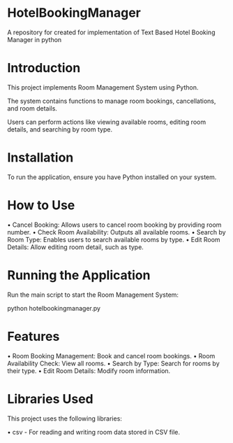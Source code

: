 # HotelBookingManager
A repository for created for implementation of Text Based Hotel Booking Manager in python

# Introduction
This project implements Room Management System using Python.

The system contains functions to manage room bookings, cancellations, and room details.

Users can perform actions like viewing available rooms, editing room details, and searching by room type.

# Installation
To run the application, ensure you have Python installed on your system. 
# How to Use
  •	Cancel Booking: Allows users to cancel room booking by providing room number.
  •	Check Room Availability: Outputs all available rooms.
  •	Search by Room Type: Enables users to search available rooms by type.
  •	Edit Room Details: Allow editing room detail, such as type.
# Running the Application
Run the main script to start the Room Management System:

python hotelbookingmanager.py
# Features
  •	Room Booking Management: Book and cancel room bookings.
  •	Room Availability Check: View all rooms.
  •	Search by Type: Search for rooms by their type.
  •	Edit Room Details: Modify room information.

# Libraries Used
This project uses the following libraries:

  •	csv - For reading and writing room data stored in CSV file.
